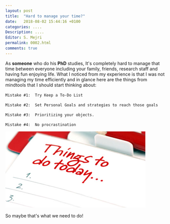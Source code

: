 ```yaml
---
layout: post
title:  "Hard to manage your time?"
date:   2018-08-02 15:44:16 +0100
categories: ....
Description: .... 
Editor: S. Mejri
permalink: 0002.html
comments: true
---
```


As **someone** who do his **PhD** studies, It's completely hard to manage that time between everyone including your family, friends, research staff and having fun enjoying life.
What I noticed from my experience is that I was not managing my time efficiently and in glance here are the things from mindtools that I should start thinking about:

`Mistake #1:  Try Keep a To-Do List`

`Mistake #2:  Set Personal Goals and strategies to reach those goals`

`Mistake #3:  Prioritizing your objects.`

`Mistake #4:  No procrastination`


![Img_1](https://raw.githubusercontent.com/seifedd/Reality/master/img/time_management.jpg "Image_1")



So maybe that's what we need to do! 





  